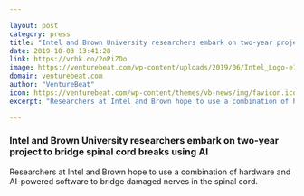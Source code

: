 ```yaml
---

layout: post
category: press
title: "Intel and Brown University researchers embark on two-year project to bridge spinal cord breaks using AI"
date: 2019-10-03 13:41:28
link: https://vrhk.co/2oPiZDo
image: https://venturebeat.com/wp-content/uploads/2019/06/Intel_Logo-e1569962442466.png?w=1200&strip=all
domain: venturebeat.com
author: "VentureBeat"
icon: https://venturebeat.com/wp-content/themes/vb-news/img/favicon.ico
excerpt: "Researchers at Intel and Brown hope to use a combination of hardware and AI-powered software to bridge damaged nerves in the spinal cord."

---
```


### Intel and Brown University researchers embark on two-year project to bridge spinal cord breaks using AI

Researchers at Intel and Brown hope to use a combination of hardware and AI-powered software to bridge damaged nerves in the spinal cord.